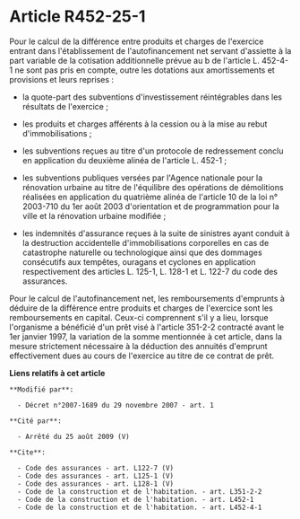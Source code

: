 # Article R452-25-1

Pour le calcul de la différence entre produits et charges de l'exercice entrant dans l'établissement de l'autofinancement net
servant d'assiette à la part variable de la cotisation additionnelle prévue au b de l'article L. 452-4-1  ne sont pas pris en
compte, outre les dotations aux amortissements et provisions et leurs reprises :

- la quote-part des subventions d'investissement réintégrables dans les résultats de l'exercice ;

- les produits et charges afférents à la cession ou à la mise au rebut d'immobilisations ;

- les subventions reçues au titre d'un protocole de redressement conclu en application du deuxième alinéa de l'article L.
452-1 ;

- les subventions publiques versées par l'Agence nationale pour la rénovation urbaine au titre de l'équilibre des opérations
de démolitions réalisées en application du quatrième alinéa de l'article 10 de la loi n° 2003-710 du 1er août 2003
d'orientation et de programmation pour la ville et la rénovation urbaine modifiée ; 

- les indemnités d'assurance reçues à la suite de sinistres ayant conduit à la destruction accidentelle d'immobilisations
corporelles en cas de catastrophe naturelle ou technologique ainsi que des dommages consécutifs aux tempêtes, ouragans et
cyclones en application respectivement des articles L. 125-1, L. 128-1 et L. 122-7 du code des assurances. 

Pour le calcul de l'autofinancement net, les remboursements d'emprunts à déduire de la différence entre produits et charges
de l'exercice sont les remboursements en capital. Ceux-ci comprennent s'il y a lieu, lorsque l'organisme a bénéficié d'un
prêt visé à l'article 351-2-2  contracté avant le 1er janvier 1997, la variation de la somme mentionnée à cet article, dans
la mesure strictement nécessaire à la déduction des annuités d'emprunt effectivement dues au cours de l'exercice au titre de
ce contrat de prêt.

**Liens relatifs à cet article**

	**Modifié par**:

	  - Décret n°2007-1689 du 29 novembre 2007 - art. 1

	**Cité par**:

	  - Arrêté du 25 août 2009 (V)

	**Cite**:

	  - Code des assurances - art. L122-7 (V)
	  - Code des assurances - art. L125-1 (V)
	  - Code des assurances - art. L128-1 (V)
	  - Code de la construction et de l'habitation. - art. L351-2-2
	  - Code de la construction et de l'habitation. - art. L452-1
	  - Code de la construction et de l'habitation. - art. L452-4-1
